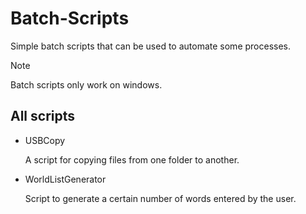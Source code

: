 # Batch-Scripts

  Simple batch scripts that can be used to   automate some processes.

> [!NOTE]
> Batch scripts only work on windows.

## All scripts

+ USBCopy

  A script for copying files from one     folder to another.

+ WorldListGenerator

  Script to generate a certain number of   words entered by the user.